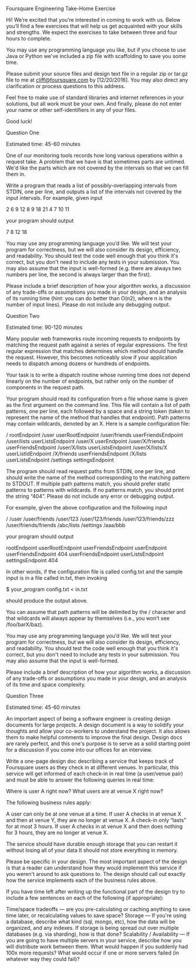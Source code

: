 Foursquare Engineering Take-Home Exercise

Hi! We’re excited that you’re interested in coming to work with us. Below you’ll find a few exercises that will help us get acquainted with your skills and strengths. We expect the exercises to take between three and four hours to complete.

You may use any programming language you like, but if you choose to use Java or Python we've included a zip file with scaffolding to save you some time.

Please submit your source files and design text file in a regular zip or tar.gz file to me at cliff@foursquare.com by [12/20/2016]. You may also direct any clarification or process questions to this address.

Feel free to make use of standard libraries and internet references in your solutions, but all work must be your own. And finally, please do not enter your name or other self-identifiers in any of your files.

Good luck!

Question One

Estimated time: 45-60 minutes

One of our monitoring tools records how long various operations within a request take. A problem that we have is that sometimes parts are untimed. We'd like the parts which are not covered by the intervals so that we can fill them in.

Write a program that reads a list of possibly-overlapping intervals from STDIN, one per line, and outputs a list of the intervals not covered by the input intervals. For example, given input

2 6
9 12
8 9
18 21
4 7
10 11

your program should output

7 8
12 18

You may use any programming language you’d like. We will test your program for correctness, but we will also consider its design, efficiency, and readability. You should test the code well enough that you think it's correct, but you don't need to include any tests in your submission. You may also assume that the input is well-formed (e.g. there are always two numbers per line, the second is always larger than the first).

Please include a brief description of how your algorithm works, a discussion of any trade-offs or assumptions you made in your design, and an analysis of its running time (hint: you can do better than O(n2), where n is the number of input lines). Please do not include any debugging output.

Question Two

Estimated time: 90-120 minutes

Many popular web frameworks route incoming requests to endpoints by matching the request path against a series of regular expressions. The first regular expression that matches determines which method should handle the request. However, this becomes noticeably slow if your application needs to dispatch among dozens or hundreds of endpoints.

Your task is to write a dispatch routine whose running time does not depend linearly on the number of endpoints, but rather only on the number of components in the request path.

Your program should read its configuration from a file whose name is given as the first argument on the command line. This file will contain a list of path patterns, one per line, each followed by a space and a string token (taken to represent the name of the method that handles that endpoint). Path patterns may contain wildcards, denoted by an X. Here is a sample configuration file:

/ rootEndpoint
/user userRootEndpoint
/user/friends userFriendsEndpoint
/user/lists userListsEndpoint
/user/X userEndpoint
/user/X/friends userFriendsEndpoint
/user/X/lists userListsEndpoint
/user/X/lists/X userListIdEndpoint
/X/friends userFriendsEndpoint
/X/lists userListsEndpoint
/settings settingsEndpoint

The program should read request paths from STDIN, one per line, and should write the name of the method corresponding to the matching pattern to STDOUT. If multiple path patterns match, you should prefer static patterns to patterns with wildcards. If no patterns match, you should print the string “404”. Please do not include any error or debugging output.

For example, given the above configuration and the following input

/
/user
/user/friends
/user/123
/user/123/friends
/user/123/friends/zzz
/user/friends/friends
/abc/lists
/settings
/aaa/bbb

your program should output

rootEndpoint
userRootEndpoint
userFriendsEndpoint
userEndpoint
userFriendsEndpoint
404
userFriendsEndpoint
userListsEndpoint
settingsEndpoint
404

In other words, if the configuration file is called config.txt and the sample input is in a file called in.txt, then invoking

$ your_program config.txt < in.txt

should produce the output above.

You can assume that path patterns will be delimited by the / character and that wildcards will always appear by themselves (i.e., you won’t see /foo/barX/baz).

You may use any programming language you’d like. We will test your program for correctness, but we will also consider its design, efficiency, and readability. You should test the code well enough that you think it's correct, but you don't need to include any tests in your submission. You may also assume that the input is well-formed.

Please include a brief description of how your algorithm works, a discussion of any trade-offs or assumptions you made in your design, and an analysis of its time and space complexity.


Question Three

Estimated time: 45-60 minutes

An important aspect of being a software engineer is creating design documents for large projects. A design document is a way to solidify your thoughts and allow your co-workers to understand the project. It also allows them to make helpful comments to improve the final design. Design docs are rarely perfect, and this one's purpose is to serve as a solid starting point for a discussion if you come into our offices for an interview.

Write a one-page design doc describing a service that keeps track of Foursquare users as they check in at different venues. In particular, this service will get informed of each check-in in real time (a user/venue pair) and must be able to answer the following queries in real time:

Where is user A right now?
What users are at venue X right now?

The following business rules apply:

A user can only be at one venue at a time. If user A checks in at venue X and then at venue Y, they are no longer at venue X.
A check-in only “lasts” for at most 3 hours. If user A checks in at venue X and then does nothing for 3 hours, they are no longer at venue X.

The service should have durable enough storage that you can restart it without losing all of your data It should not store everything in memory.

Please be specific in your design. The most important aspect of the design is that a reader can understand how they would implement this service if you weren't around to ask questions to. The design should call out exactly how the service implements each of the business rules above.

If you have time left after writing up the functional part of the design try to include a few sentences on each of the following (if appropriate):

Time/space tradeoffs — are you pre-calculating or caching anything to save time later, or recalculating values to save space?
Storage — If you're using a database, describe what kind (sql, mongo, etc), how the data will be organized, and any indexes. If storage is being spread out over multiple databases (e.g. via sharding), how is that done?
Scalability / Availability — If you are going to have multiple servers in your service, describe how you will distribute work between them. What would happen if you suddenly had 100x more requests? What would occur if one or more servers failed (in whatever way they could fail)?








